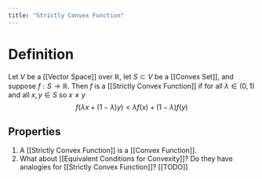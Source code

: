 ```yaml
---
title: "Strictly Convex Function"
---
```


# Definition
Let $V$ be a [[Vector Space]] over $\mathbb{R}$, let $S \subset V$ be a [[Convex Set]], and suppose $f: S \to \mathbb{R}$. Then $f$ is a [[Strictly Convex Function]] if for all $\lambda \in (0, 1)$ and all $x,y \in S$ so $x \neq y$
$$f(\lambda x + (1-\lambda) y) < \lambda f(x) + (1- \lambda) f(y)$$
## Properties
1. A [[Strictly Convex Function]] is a [[Convex Function]].
2. What about [[Equivalent Conditions for Convexity]]? Do they have analogies for [[Strictly Convex Function]]? [[TODO]]